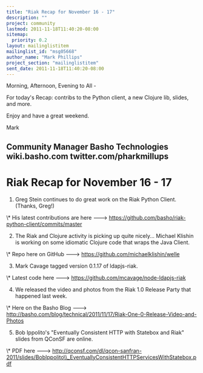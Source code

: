 ```yaml
---
title: "Riak Recap for November 16 - 17"
description: ""
project: community
lastmod: 2011-11-18T11:40:20-08:00
sitemap:
  priority: 0.2
layout: mailinglistitem
mailinglist_id: "msg05668"
author_name: "Mark Phillips"
project_section: "mailinglistitem"
sent_date: 2011-11-18T11:40:20-08:00
---
```



Morning, Afternoon, Evening to All -

For today's Recap: contribs to the Python client, a new Clojure lib,
slides, and more.

Enjoy and have a great weekend.

Mark

Community Manager
Basho Technologies
wiki.basho.com
twitter.com/pharkmillups
-----------------------------------

Riak Recap for November 16 - 17
========================

1) Greg Stein continues to do great work on the Riak Python Client.
(Thanks, Greg!)

\\* His latest contributions are here ---&gt;
https://github.com/basho/riak-python-client/commits/master

2) The Riak and Clojure activity is picking up quite nicely... Michael
Klishin is working on some idiomatic Clojure code that wraps the Java
Client.

\\* Repo here on GitHub ---&gt; https://github.com/michaelklishin/welle

3) Mark Cavage tagged version 0.1.17 of ldapjs-riak.

\\* Latest code here ---&gt; https://github.com/mcavage/node-ldapjs-riak

4) We released the video and photos from the Riak 1.0 Release Party
that happened last week.

\\* Here on the Basho Blog ---&gt;
http://basho.com/blog/technical/2011/11/17/Riak-One-0-Release-Video-and-Photos

5) Bob Ippolito's "Eventually Consistent HTTP with Statebox and Riak"
slides from QConSF are online.

\\* PDF here ---&gt;
http://qconsf.com/dl/qcon-sanfran-2011/slides/BobIppolito\\_EventuallyConsistentHTTPServicesWithStatebox.pdf

